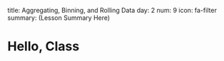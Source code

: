 title: Aggregating, Binning, and Rolling Data
day: 2
num: 9
icon: fa-filter
summary: (Lesson Summary Here)


# Hello, Class